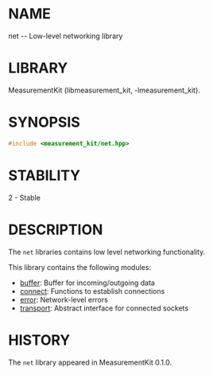# NAME
net -- Low-level networking library

# LIBRARY
MeasurementKit (libmeasurement_kit, -lmeasurement_kit).

# SYNOPSIS
```C++
#include <measurement_kit/net.hpp>
```

# STABILITY

2 - Stable

# DESCRIPTION

The `net` libraries contains low level networking functionality.

This library contains the following modules:

- [buffer](net/buffer.md): Buffer for incoming/outgoing data
- [connect](common/connect.md): Functions to establish connections
- [error](common/error.md): Network-level errors
- [transport](common/transport.md): Abstract interface for connected sockets

# HISTORY

The `net` library appeared in MeasurementKit 0.1.0.
